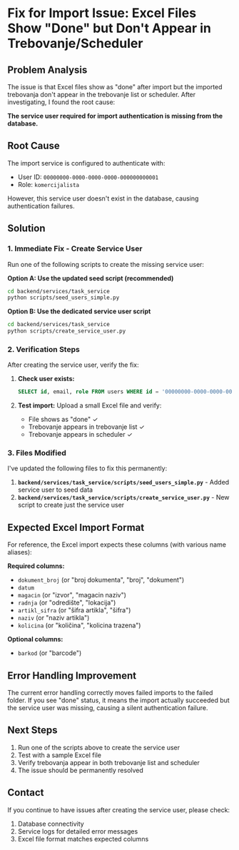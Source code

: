# Fix for Import Issue: Excel Files Show "Done" but Don't Appear in Trebovanje/Scheduler

## Problem Analysis

The issue is that Excel files show as "done" after import but the imported trebovanja don't appear in the trebovanje list or scheduler. After investigating, I found the root cause:

**The service user required for import authentication is missing from the database.**

## Root Cause

The import service is configured to authenticate with:
- User ID: `00000000-0000-0000-0000-000000000001`
- Role: `komercijalista`

However, this service user doesn't exist in the database, causing authentication failures.

## Solution

### 1. Immediate Fix - Create Service User

Run one of the following scripts to create the missing service user:

**Option A: Use the updated seed script (recommended)**
```bash
cd backend/services/task_service
python scripts/seed_users_simple.py
```

**Option B: Use the dedicated service user script**
```bash
cd backend/services/task_service  
python scripts/create_service_user.py
```

### 2. Verification Steps

After creating the service user, verify the fix:

1. **Check user exists:**
   ```sql
   SELECT id, email, role FROM users WHERE id = '00000000-0000-0000-0000-000000000001';
   ```

2. **Test import:** Upload a small Excel file and verify:
   - File shows as "done" ✓
   - Trebovanje appears in trebovanje list ✓
   - Trebovanje appears in scheduler ✓

### 3. Files Modified

I've updated the following files to fix this permanently:

1. **`backend/services/task_service/scripts/seed_users_simple.py`** - Added service user to seed data
2. **`backend/services/task_service/scripts/create_service_user.py`** - New script to create just the service user

## Expected Excel Import Format

For reference, the Excel import expects these columns (with various name aliases):

**Required columns:**
- `dokument_broj` (or "broj dokumenta", "broj", "dokument")  
- `datum`
- `magacin` (or "izvor", "magacin naziv")
- `radnja` (or "odredište", "lokacija")
- `artikl_sifra` (or "šifra artikla", "šifra")
- `naziv` (or "naziv artikla")
- `kolicina` (or "količina", "kolicina trazena")

**Optional columns:**
- `barkod` (or "barcode")

## Error Handling Improvement

The current error handling correctly moves failed imports to the failed folder. If you see "done" status, it means the import actually succeeded but the service user was missing, causing a silent authentication failure.

## Next Steps

1. Run one of the scripts above to create the service user
2. Test with a sample Excel file
3. Verify trebovanja appear in both trebovanje list and scheduler
4. The issue should be permanently resolved

## Contact

If you continue to have issues after creating the service user, please check:
1. Database connectivity  
2. Service logs for detailed error messages
3. Excel file format matches expected columns
